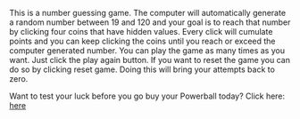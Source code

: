 This is a number guessing game. The computer will automatically generate a random number between 19 and 120 and your goal is to reach that number by clicking four coins that have hidden values. Every click will cumulate points and you can keep clicking the coins until you reach or exceed the computer generated number. You can play the game as many times as you want. Just click the play again button. If you want to reset the game you can do so by clicking reset game. Doing this will bring your attempts back to zero.


Want to test your luck before you go buy your Powerball today? Click here:  [here](https://ydahal1.github.io/Beat-the-Computer/)

